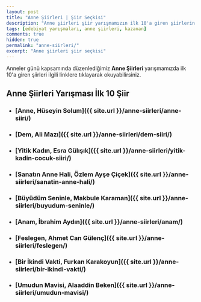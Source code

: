 ```yaml
---
layout: post
title: "Anne Şiirleri | Şiir Seçkisi"
description: "Anne şiirleri şiir yarışmamızın ilk 10'a giren şiirlerin listesidir."
tags: [edebiyat yarışmaları, anne şiirleri, kazanan]
comments: true
hidden: true
permalink: "anne-siirleri/"
excerpt: "Anne şiirleri şiir seçkisi"
---
```


Anneler günü kapsamında düzenlediğimiz **Anne Şiirleri** yarışmamızda ilk 10'a giren şiirleri ilgili linklere tıklayarak okuyabilirsiniz.  

## Anne Şiirleri Yarışması İlk 10 Şiir

- ### [Anne, Hüseyin Solum]({{ site.url }}/anne-siirleri/anne-siiri/)

- ### [Dem, Ali Mazı]({{ site.url }}/anne-siirleri/dem-siiri/)

- ### [Yitik Kadın, Esra Gülışık]({{ site.url }}/anne-siirleri/yitik-kadin-cocuk-siiri/)
 
- ### [Sanatın Anne Hali, Özlem Ayşe Çiçek]({{ site.url }}/anne-siirleri/sanatin-anne-hali/)

- ### [Büyüdüm Seninle, Makbule Karaman]({{ site.url }}/anne-siirleri/buyudum-seninle/)

- ### [Anam, İbrahim Aydın]({{ site.url }}/anne-siirleri/anam/)

- ### [Feslegen, Ahmet Can Gülenç]({{ site.url }}/anne-siirleri/feslegen/)

- ### [Bir İkindi Vakti, Furkan Karakoyun]({{ site.url }}/anne-siirleri/bir-ikindi-vakti/)

- ### [Umudun Mavisi, Alaaddin Beken]({{ site.url }}/anne-siirleri/umudun-mavisi/)
